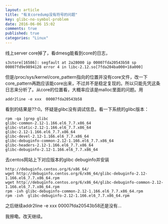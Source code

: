 ```yaml
---
layout: article
title: "有关coredump没有符号的问题"
key: glibc-no-symbol-problem
date: 2016-06-06 15:02
comments: true
published: true
categories: "Linux"
---
```


  线上server core掉了，看dmesg能看到core的日志，

    s3store[16586]: segfault at 2a28000 ip 00007fda20543b58 sp 00007fd9e9894128 error 4 in libc-2.12.so[7fda204ba000+18a000]

  但是/proc/sys/kernel/core_pattern指向的位置并没有core文件，改一下core_pattern再跑应该能core出来，不过并不是稳定复现的。所以只能先凭这条日志来分析了。从core的位置看，大概率应该是malloc里面的问题。用

    addr2line -e xxx  00007fda20543b58

  看到的结果是??:0。怀疑是glibc没有调试信息。看一下系统的glibc版本：
  
	rpm -qa |grep glibc
	glibc-common-2.12-1.166.el6_7.7.x86_64
	glibc-static-2.12-1.166.el6_7.7.x86_64
	glibc-2.12-1.166.el6_7.7.x86_64
	glibc-devel-2.12-1.166.el6_7.7.x86_64
	glibc-debuginfo-common-2.12-1.166.el6_7.7.x86_64
	glibc-headers-2.12-1.166.el6_7.7.x86_64
	glibc-debuginfo-2.12-1.166.el6_7.7.x86_64

  去centos网站上下对应版本的glibc debuginfo并安装
  
    http://debuginfo.centos.org/6/x86_64/
    wget http://debuginfo.centos.org/6/x86_64/glibc-debuginfo-2.12-1.166.el6_7.7.x86_64.rpm
    wget http://debuginfo.centos.org/6/x86_64/glibc-debuginfo-common-2.12-1.166.el6_7.7.x86_64.rpm
    rpm -ivh glibc-debuginfo-common-2.12-1.166.el6_7.7.x86_64.rpm
    rpm -ivh  glibc-debuginfo-2.12-1.166.el6_7.7.x86_64.rpm

  之后继续addr2line -e xxx 00007fda20543b58还是没有...
 
  我擦嘞。改天继续。